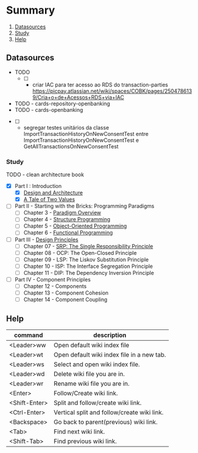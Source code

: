 # Summary
1. [Datasources](#datasources)
2. [Study](#study)
3. [Help](#help)
## Datasources
- TODO
  - [ ] - criar IAC para ter acesso ao RDS do transaction-parties https://picpay.atlassian.net/wiki/spaces/COBK/pages/2504786139/Cria+o+de+Acessos+RDS+via+IAC
- TODO - cards-repository-openbanking
- TODO - cards-openbanking
- [ ] - segregar testes unitários da classe ImportTransactionHistoryOnNewConsentTest entre ImportTransactionHistoryOnNewConsentTest e GetAllTransactionsOnNewConsentTest

### Study
TODO - clean architecture book
- [X] Part I : Introduction
  - [X] [Design and Architecture](/what_is_design_and_architecture.md)
  - [X] [A Tale of Two Values](/a_tale_of_two_values.md)
- [ ] Part II - Starting with the Bricks: Programming Paradigms
  - [ ] Chapter 3 - [Paradigm Overview](/paradigm_overview.md)
  - [ ] Chapter 4 - [Structure Programming](/structured_programming.md)
  - [ ] Chapter 5 - [Object-Oriented Programming](/object_oriented_programming.md)
  - [ ] Chapter 6 - [Functional Programming](/functional_programming.md)
- [ ] Part III - [Design Principles](/design_principles/index.md)
  - [ ] Chapter 07 - [SRP: The Single Responsibility Principle](/design_principles/SRP.md)
  - [ ] Chapter 08 - OCP: The Open-Closed Principle
  - [ ] Chapter 09 - LSP: The Liskov Substitution Principle
  - [ ] Chapter 10 - ISP: The Interface Segregation Principle
  - [ ] Chapter 11 - DIP: The Dependency Inversion Principle
- [ ] Part IV - Component Principles
  - [ ] Chapter 12 - Components
  - [ ] Chapter 13 - Component Cohesion
  - [ ] Chapter 14 - Component Coupling

## Help
| command         | description                                 |
|-----------------|---------------------------------------------|
| \<Leader\>ww    | Open default wiki index file                |
| \<Leader\>wt    | Open default wiki index file in a new tab.  |
| \<Leader\>ws    | Select and open wiki index file.            |
| \<Leader\>wd    | Delete wiki file you are in.                |
| \<Leader\>wr    | Rename wiki file you are in.                |
| \<Enter\>       | Follow/Create wiki link.                    |
| \<Shift-Enter\> | Split and follow/create wiki link.          |
| \<Ctrl-Enter\>  | Vertical split and follow/create wiki link. |
| \<Backspace\>   | Go back to parent(previous) wiki link.      |
| \<Tab\>         | Find next wiki link.                        |
| \<Shift-Tab\>   | Find previous wiki link.                    |

